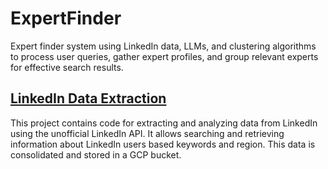 # ExpertFinder

Expert finder system using LinkedIn data, LLMs, and clustering algorithms to process user queries, gather expert profiles, and group relevant experts for effective search results.

## [LinkedIn Data Extraction](./linkedin_raw_data)

This project contains code for extracting and analyzing data from LinkedIn using the unofficial LinkedIn API. It allows searching and retrieving information about LinkedIn users based keywords and region. This data is consolidated and stored in a GCP bucket.